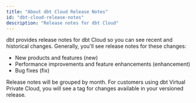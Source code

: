 ```yaml
---
title: "About dbt Cloud Release Notes"
id: "dbt-cloud-release-notes"
description: "Release notes for dbt Cloud"
---
```


dbt provides release notes for dbt Cloud so you can see recent and historical changes. Generally, you'll see release notes for these changes:

* New products and features (new)
* Performance improvements and feature enhancements (enhancement)
* Bug fixes (fix)

Release notes will be grouped by month. For customers using dbt Virtual Private Cloud, you will see a tag for changes available in your versioned release.
